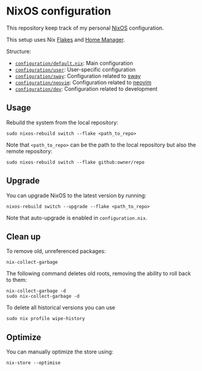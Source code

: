 # NixOS configuration

This repository keep track of my personal [NixOS][nixos] configuration.

This setup uses Nix [Flakes][flakes] and [Home Manager][home-manager].

Structure:
- [`configuration/default.nix`][configuration]: Main configuration
- [`configuration/user`][user]: User-specific configuration
- [`configuration/sway`][sway-config]: Configuration related to [sway][sway]
- [`configuration/neovim`][neovim-config]: Configuration related to [neovim][neovim]
- [`configuration/dev`][dev]: Configuration related to development

## Usage

Rebuild the system from the local repository:
```
sudo nixos-rebuild switch --flake <path_to_repo>
```

Note that `<path_to_repo>` can be the path to the local repository but also the remote repository:
```
sudo nixos-rebuild switch --flake github:owner/repo
```

## Upgrade

You can upgrade NixOS to the latest version by running:
```
nixos-rebuild switch --upgrade --flake <path_to_repo>
```

Note that auto-upgrade is enabled in `configuration.nix`.

## Clean up

To remove old, unreferenced packages:
```
nix-collect-garbage
```

The following command deletes old roots, removing the ability to roll back to them:
```
nix-collect-garbage -d
sudo nix-collect-garbage -d
```

To delete all historical versions you can use
```
sudo nix profile wipe-history
```

## Optimize

You can manually optimize the store using:
```
nix-store --optimise
```

[nixos]: https://nixos.org
[home-manager]: https://github.com/nix-community/home-manager
[flakes]: https://nixos.wiki/wiki/flakes
[sway]: https://swaywm.org
[neovim]: https://neovim.io
[devshell]: https://nixos.wiki/wiki/Development_environment_with_nix-shell#nix_develop
[configuration]: https://github.com/yozhgoor/nixos/blob/main/configuration/default.nix
[user]: https://github.com/yozhgoor/nixos/blob/main/configuration/user
[sway-config]: https://github.com/yozhgoor/nixos/blob/main/configuration/sway
[neovim-config]: https://github.com/yozhgoor/nixos/blob/main/configuration/neovim
[dev]: https://github.com/yozhgoor/nixos/blob/main/configuration/dev
